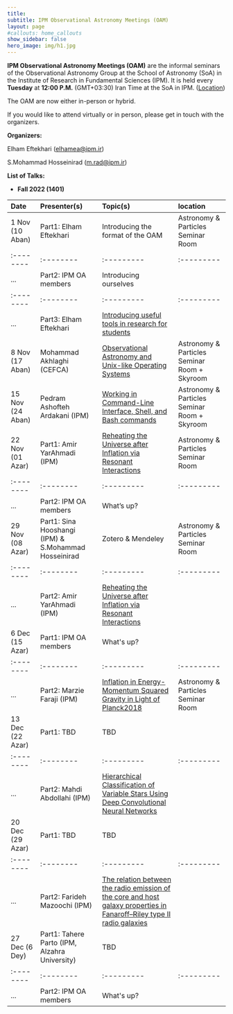 ```yaml
---
title:
subtitle: IPM Observational Astronomy Meetings (OAM)
layout: page
#callouts: home_callouts
show_sidebar: false
hero_image: img/h1.jpg
---
```


**IPM Observational Astronomy Meetings (OAM)** are the informal seminars of the Observational Astronomy Group at the School of Astronomy (SoA) in the Institute of Research in Fundamental Sciences (IPM). It is held every **Tuesday** at **12:00 P.M.** (GMT+03:30) Iran Time at the SoA in IPM. ([Location](https://www.google.com/maps/place/Institute+for+Astronomy/@35.8039058,51.4900625,17z/data=!4m5!3m4!1s0x3f8e051f03317155:0xb31622adb7a45cc1!8m2!3d35.8053223!4d51.4915255))

The OAM are now either in-person or hybrid.

If you would like to attend virtually or in person, please get in touch with the organizers.

**Organizers:**

Elham Eftekhari (elhamea@ipm.ir)

S.Mohammad Hosseinirad (m.rad@ipm.ir)

**List of Talks:**

- **Fall 2022 (1401)**



| Date | Presenter(s) | Topic(s) | location |
|:--------|:--------|:---------|:---------|
|1 Nov (10 Aban)|Part1: Elham Eftekhari|Introducing the format of the OAM|Astronomy & Particles Seminar Room|
:--------|:--------|:---------|:---------|
|...                  |Part2: IPM OA members|Introducing ourselves||
:--------|:--------|:---------|:---------|
|...                  |Part3: Elham Eftekhari|[Introducing useful tools in research for students](/presentations/2022/11_01_Elham_Eftekhari)||
|8 Nov (17 Aban)|Mohammad Akhlaghi (CEFCA)|[Observational Astronomy and Unix-like Operating Systems](/presentations/2022/Observational_Astronomy_and_Unix-like_Operating_Systems)|Astronomy & Particles Seminar Room + Skyroom|
|15 Nov (24 Aban)|Pedram Ashofteh Ardakani (IPM)|[Working in Command-Line Interface, Shell, and Bash commands](/presentations/2022/Working_in_Command-Line_Interface)|Astronomy & Particles Seminar Room + Skyroom|
|22 Nov (01 Azar)|Part1: Amir YarAhmadi (IPM)|[Reheating the Universe after Inflation via Resonant Interactions](/presentations/2022/Reheating_the_Universe_after_Inflation_via_Resonant_Interactions)|Astronomy & Particles Seminar Room|
|:--------|:--------|:---------|:---------|
|...                  |Part2: IPM OA members|What’s up?||
|29 Nov (08 Azar)|Part1: Sina Hooshangi (IPM) & S.Mohammad Hosseinirad|Zotero & Mendeley|Astronomy & Particles Seminar Room|
|:--------|:--------|:---------|:---------|
|...|Part2: Amir YarAhmadi (IPM)|[Reheating the Universe after Inflation via Resonant Interactions](/presentations/2022/Reheating_the_Universe_after_Inflation_via_Resonant_Interactions)||
|6 Dec (15 Azar)|Part1: IPM OA members|What's up?||
|:--------|:--------|:---------|:---------|
|...|Part2: Marzie Faraji (IPM)|[Inflation in Energy-Momentum Squared Gravity in Light of Planck2018](/presentations/2022/12-06_Marzie_Faraji)|Astronomy & Particles Seminar Room|
|13 Dec (22 Azar)|Part1: TBD|TBD||
|:--------|:--------|:---------|:---------|
|...|Part2: Mahdi Abdollahi (IPM)|[Hierarchical Classification of Variable Stars Using Deep Convolutional Neural Networks](/presentations/2022/12-13_Mahdi_Abdollahi)||
|20 Dec (29 Azar)|Part1: TBD|TBD||
|:--------|:--------|:---------|:---------|
|...|Part2: Farideh Mazoochi (IPM)|[The relation between the radio emission of the core and host galaxy properties in Fanaroff–Riley type II radio galaxies](/presentations/2022/12-20_Farideh_Mazoochi)||
|27 Dec (6 Dey)|Part1: Tahere Parto (IPM, Alzahra University)|TBD||
|:--------|:--------|:---------|:---------|
|...|Part2: IPM OA members|What's up?||
